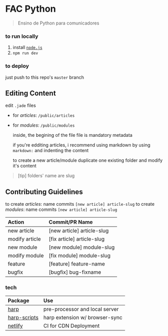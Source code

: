 # FAC Python
> Ensino de Python para comunicadores

### to run locally
1. install [`node.js`](https://nodejs.org/en/)
2. `npm run dev`

### to deploy
just push to this repo's `master` branch


## Editing Content

edit `.jade` files
* for *articles*: `/public/articles`
* for *modules*: `/public/modules`
	
	inside, the begining of the file file is mandatory metadata
	
	if you're edditing articles, i recommend using markdown by using `markdown:` and indenting the content
	
	to create a new article/module duplicate one existing folder and modify it's content

> [tip] folders' name are slug


## Contributing Guidelines

to create *articles*: name commits `[new article] article-slug`
to create *modules*: name commits `[new article] article-slug`

| Action                 | Commit/PR Name                |
|:-----------------------|:------------------------------|
| new article            | [new article] article-slug    |
| modify article         | [fix article] article-slug    |
| new module             | [new module] module-slug      |
| modify module          | [fix module] module-slug      |
| feature                | [feature] feature-name        |
| bugfix                 | [bugfix] bug-fixname          |



### tech

| Package                                                     | Use
|:------------------------------------------------------------|:-------------------------------|
| [harp](http://harpjs.com)                                   | pre-processor and local server |
| [harp-scripts](http://github.com/leonardodino/harp-scripts) | harp extension w/ browser-sync |
| [netlify](https://www.netlify.com/)                         | CI for CDN Deployment          |
